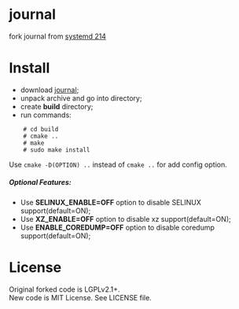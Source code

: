 # journal
fork journal from [systemd 214](https://github.com/vitalikp/systemd)

# Install
 - download [journal](https://github.com/vitalikp/journal/archive/master.tar.gz);
 - unpack archive and go into directory;
 - create **build** directory;
 - run commands:
```
	# cd build
	# cmake ..
	# make
	# sudo make install
```
Use `cmake -D(OPTION) ..` instead of `cmake ..` for add config option.
##### Optional Features:
 - Use **SELINUX_ENABLE=OFF** option to disable SELINUX support(default=ON);
 - Use **XZ_ENABLE=OFF** option to disable xz support(default=ON);
 - Use **ENABLE_COREDUMP=OFF** option to disable coredump support(default=ON);

# License
Original forked code is LGPLv2.1+.<br/>
New code is MIT License. See LICENSE file.
